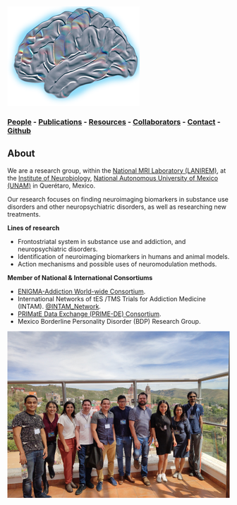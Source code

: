 ![GarzaLab](logo_garzalab2.png)

### [People](people.md) - [Publications](pub.md) - [Resources](res.md) - [Collaborators](col.md) - [Contact](contact.md) - [Github](https://github.com/garzalab)


## About

We are a research group, within the [National MRI Laboratory (LANIREM)](http://www.lanirem.inb.unam.mx/), at the [Institute of Neurobiology](http://inb.unam.mx/index.html), [National Autonomous University of Mexico (UNAM)](https://www.unam.mx/) in Querétaro, Mexico. 

Our research focuses on finding neuroimaging biomarkers in substance use disorders and other neuropsychiatric disorders, as well as researching new treatments. 

**Lines of research**

* Frontostriatal system in substance use and addiction, and neuropsychiatric disorders.
* Identification of neuroimaging biomarkers in humans and animal models.
* Action mechanisms and possible uses of neuromodulation methods.

**Member of National & International Consortiums**

* [ENIGMA-Addiction World-wide Consortium](https://www.enigmaaddictionconsortium.com/).
* International Networks of tES /TMS Trials for Addiction Medicine (INTAM). [@INTAM_Network](https://twitter.com/INTAM_Network).
* [PRIMatE Data Exchange (PRIME-DE) Consortium](http://fcon_1000.projects.nitrc.org/indi/indiPRIME.html).
* Mexico Borderline Personality Disorder (BDP) Research Group.



![group photo](group4.jpg)
